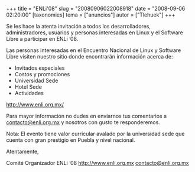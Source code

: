 +++
title = "ENLi'08"
slug = "20080906022008918"
date = "2008-09-06 02:20:00"
[taxonomies]
tema = ["anuncios"]
autor = ["Tlehuek"]
+++

Se les hace la atenta invitación a todos los desarrolladores,
administradores, usuarios y personas interesadas en Linux y el Software
Libre a participar en ENLi ’08.

Las personas interesadas en el Encuentro Nacional de Linux y Software
Libre visiten nuestro sitio donde encontrarán información acerca de:

-   Invitados especiales
-   Costos y promociones
-   Universidad Sede
-   Hotel Sede
-   Actividades

<a href="http://www.enli.org.mx/">http://www.enli.org.mx/</a>

Para mayor información no dudes en enviarnos tus comentarios a
contacto@enli.org.mx y nosotros con gusto te responderemos.

Nota: El evento tiene valor curricular avalado por la universidad sede
que cuenta con gran prestigio en Puebla y nivel nacional.

Atentamente,

Comité Organizador ENLi ’08
<a href="http://www.enli.org.mx">http://www.enli.org.mx</a>
contacto@enli.org.mx


